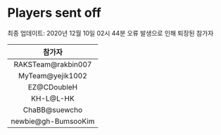 # Players sent off
최종 업데이트: 2020년 12월 10일 02시 44분
오류 발생으로 인해 퇴장된 참가자




| 참가자 |
|:---:|
| RAKSTeam@rakbin007 |
| MyTeam@yejik1002 |
| EZ@CDoubleH |
| KH-L@L-HK |
| ChaBB@suewcho |
| newbie@gh-BumsooKim |